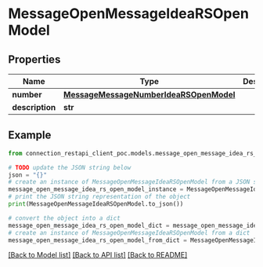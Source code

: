 # MessageOpenMessageIdeaRSOpenModel


## Properties

Name | Type | Description | Notes
------------ | ------------- | ------------- | -------------
**number** | [**MessageMessageNumberIdeaRSOpenModel**](MessageMessageNumberIdeaRSOpenModel.md) |  | [optional] 
**description** | **str** |  | [optional] 

## Example

```python
from connection_restapi_client_poc.models.message_open_message_idea_rs_open_model import MessageOpenMessageIdeaRSOpenModel

# TODO update the JSON string below
json = "{}"
# create an instance of MessageOpenMessageIdeaRSOpenModel from a JSON string
message_open_message_idea_rs_open_model_instance = MessageOpenMessageIdeaRSOpenModel.from_json(json)
# print the JSON string representation of the object
print(MessageOpenMessageIdeaRSOpenModel.to_json())

# convert the object into a dict
message_open_message_idea_rs_open_model_dict = message_open_message_idea_rs_open_model_instance.to_dict()
# create an instance of MessageOpenMessageIdeaRSOpenModel from a dict
message_open_message_idea_rs_open_model_from_dict = MessageOpenMessageIdeaRSOpenModel.from_dict(message_open_message_idea_rs_open_model_dict)
```
[[Back to Model list]](../README.md#documentation-for-models) [[Back to API list]](../README.md#documentation-for-api-endpoints) [[Back to README]](../README.md)


